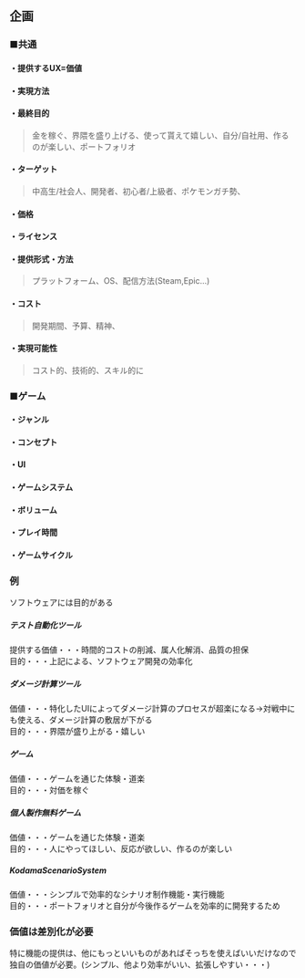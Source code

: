 ## 企画
### ■共通
#### ・提供するUX=価値
#### ・実現方法
#### ・最終目的
> 金を稼ぐ、界隈を盛り上げる、使って貰えて嬉しい、自分/自社用、作るのが楽しい、ポートフォリオ
#### ・ターゲット
> 中高生/社会人、開発者、初心者/上級者、ポケモンガチ勢、
#### ・価格
#### ・ライセンス
#### ・提供形式・方法
> プラットフォーム、OS、配信方法(Steam,Epic...)
#### ・コスト
> 開発期間、予算、精神、
#### ・実現可能性
> コスト的、技術的、スキル的に  

### ■ゲーム
#### ・ジャンル
#### ・コンセプト
#### ・UI
#### ・ゲームシステム
#### ・ボリューム
#### ・プレイ時間
#### ・ゲームサイクル

### 例
ソフトウェアには目的がある  
##### テスト自動化ツール
提供する価値・・・時間的コストの削減、属人化解消、品質の担保  
目的・・・上記による、ソフトウェア開発の効率化  
##### ダメージ計算ツール
価値・・・特化したUIによってダメージ計算のプロセスが超楽になる→対戦中にも使える、ダメージ計算の敷居が下がる  
目的・・・界隈が盛り上がる・嬉しい  
##### ゲーム
価値・・・ゲームを通じた体験・道楽  
目的・・・対価を稼ぐ  
##### 個人製作無料ゲーム
価値・・・ゲームを通じた体験・道楽  
目的・・・人にやってほしい、反応が欲しい、作るのが楽しい    
##### KodamaScenarioSystem
価値・・・シンプルで効率的なシナリオ制作機能・実行機能  
目的・・・ポートフォリオと自分が今後作るゲームを効率的に開発するため  

### 価値は差別化が必要
特に機能の提供は、他にもっといいものがあればそっちを使えばいいだけなので独自の価値が必要。(シンプル、他より効率がいい、拡張しやすい・・・)  
